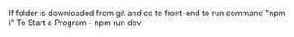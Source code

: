 If folder is downloaded from git and cd to front-end to run command "npm i"
To Start a Program - npm run dev
